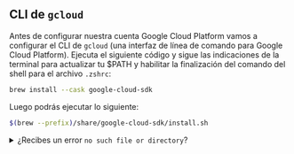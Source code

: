 
## CLI de `gcloud`

Antes de configurar nuestra cuenta Google Cloud Platform vamos a configurar el CLI de `gcloud` (una interfaz de línea de comando para Google Cloud Platform). Ejecuta el siguiente código y sigue las indicaciones de la terminal para actualizar tu $PATH y habilitar la finalización del comando del shell para el archivo `.zshrc`:

```bash
brew install --cask google-cloud-sdk
```

Luego podrás ejecutar lo siguiente:

```bash
$(brew --prefix)/share/google-cloud-sdk/install.sh
```

<details>
  <summary>¿Recibes un error <code>no such file or directory</code>?</summary>

  Prueba esto:

```bash
$(brew --prefix)/Caskroom/google-cloud-sdk/latest/google-cloud-sdk/install.sh
```

Si eso no funciona, contacta a un TA.

</details>
